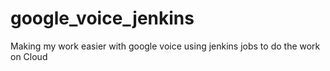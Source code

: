 # google_voice_jenkins
Making my work easier with google voice using jenkins jobs to do the work on Cloud
